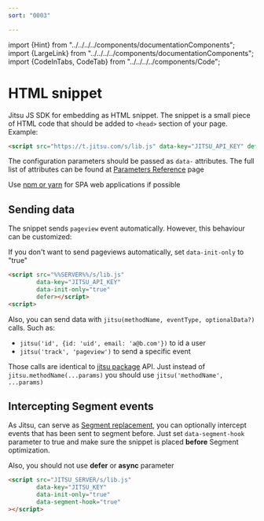 ```yaml
---
sort: "0003"

---
```


import {Hint} from "../../../../components/documentationComponents";
import {LargeLink} from "../../../../components/documentationComponents";
import {CodeInTabs, CodeTab} from "../../../../components/Code";

# HTML snippet

Jitsu JS SDK for embedding as HTML snippet. The snippet is a small piece of HTML code that should be added
to `<head>` section of your page. Example:

```html
<script src="https://t.jitsu.com/s/lib.js" data-key="JITSU_API_KEY" defer></script>
```

The configuration parameters should be passed as `data-` attributes. The full list of attributes
can be found at [Parameters Reference](/docs/sending-data/js-sdk/parameters-reference) page

<Hint>
    Use <a href="/docs/sending-data/js-sdk/package">npm or yarn</a> for SPA web applications if possible
</Hint>

## Sending data

The snippet sends `pageview` event automatically. However, this behaviour can be customized:

If you don't want to send pageviews automatically, set `data-init-only` to "true"

```html
<script src="%%SERVER%%/s/lib.js"
        data-key="JITSU_API_KEY"
        data-init-only="true"
        defer></script>
<script>
```

Also, you can send data with `jitsu(methodName, eventType, optionalData?)` calls. Such as:
 * `jitsu('id', {id: 'uid', email: 'a@b.com'})` to id a user
 * `jitsu('track', 'pageview')` to send a specific event

Those calls are identical to [jitsu package](http://localhost:3000/docs/sending-data/js-sdk/package#sending-data) API.
Just instead of `jitsu.methodName(...params)` you should use `jitsu('methodName', ...params)`

## Intercepting Segment events

As Jitsu, can serve as [Segment replacement](/docs/other-features/segment-compatibility), you can optionally
intercept events that has been sent to segment before. Just set `data-segment-hook` parameter to true and make
sure the snippet is placed **before** Segment optimization.

Also, you should not use **defer** or **async** parameter


```html
<script src="JITSU_SERVER/s/lib.js"
        data-key="JITSU_KEY"
        data-init-only="true"
        data-segment-hook="true"
></script>
```
